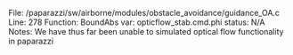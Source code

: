 File: /paparazzi/sw/airborne/modules/obstacle_avoidance/guidance_OA.c
Line: 278
Function: BoundAbs
var: opticflow_stab.cmd.phi
status: N/A
Notes: We have thus far been unable to simulated optical flow functionality in paparazzi
